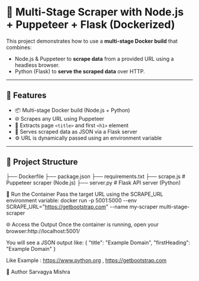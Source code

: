 # 🧪 Multi-Stage Scraper with Node.js + Puppeteer + Flask (Dockerized)

This project demonstrates how to use a **multi-stage Docker build** that combines:
- Node.js & Puppeteer to **scrape data** from a provided URL using a headless browser.
- Python (Flask) to **serve the scraped data** over HTTP.

---

## 🚀 Features

- 📦 Multi-stage Docker build (Node.js + Python)
- 🌐 Scrapes any URL using Puppeteer
- 📄 Extracts page `<title>` and first `<h1>` element
- 📡 Serves scraped data as JSON via a Flask server
- ⚙️ URL is dynamically passed using an environment variable

---

## 📁 Project Structure

├── Dockerfile ├── package.json ├── requirements.txt ├── scrape.js # Puppeteer scraper (Node.js) ├── server.py # Flask API server (Python)

🧪 Run the Container
Pass the target URL using the SCRAPE_URL environment variable:
docker run -p 5001:5000 --env SCRAPE_URL="https://getbootstrap.com" --name my-scraper multi-stage-scraper

🌐 Access the Output
Once the container is running, open your browser:http://localhost:5001/

You will see a JSON output like:
{
  "title": "Example Domain",
  "firstHeading": "Example Domain"
}

Like Example : https://www.python.org , https://getbootstrap.com

🙌 Author
Sarvagya Mishra

